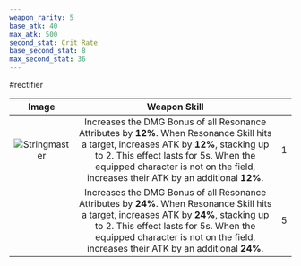 ```yaml
---
weapon_rarity: 5
base_atk: 40
max_atk: 500
second_stat: Crit Rate
base_second_stat: 8
max_second_stat: 36
---
```

#rectifier

|                                                                             Image                                                                              |                                                                                                                               Weapon Skill                                                                                                                               |     |
| :------------------------------------------------------------------------------------------------------------------------------------------------------------: | :----------------------------------------------------------------------------------------------------------------------------------------------------------------------------------------------------------------------------------------------------------------------: | --- |
| ![Stringmaster](https://static.wikia.nocookie.net/wutheringwaves/images/1/16/Weapon_Stringmaster.png/revision/latest/scale-to-width-down/74?cb=20240526010204) | Increases the DMG Bonus of all Resonance Attributes by **12%**. When Resonance Skill hits a target, increases ATK by **12%**, stacking up to 2. This effect lasts for 5s. When the equipped character is not on the field, increases their ATK by an additional **12%**. | 1   |
|                                                                                                                                                                | Increases the DMG Bonus of all Resonance Attributes by **24%**. When Resonance Skill hits a target, increases ATK by **24%**, stacking up to 2. This effect lasts for 5s. When the equipped character is not on the field, increases their ATK by an additional **24%**. | 5   |


